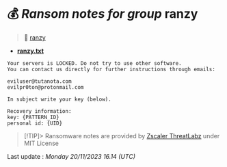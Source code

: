 # 💰 _Ransom notes for group_ ranzy
> 🔗 [ranzy](group/ranzy)
* **[ranzy.txt](https://ransomware.live/ransomware_notes/ranzy/ranzy.txt)**

```
Your servers is LOCKED. Do not try to use other software.
You can contact us directly for further instructions through emails:
 
eviluser@tutanota.com
evilpr0ton@protonmail.com
 
In subject write your key (below).
 
Recovery information:
key: {PATTERN_ID}
personal id: {UID}

```


> [!TIP]> Ransomware notes are provided by [Zscaler ThreatLabz](https://github.com/threatlabz/ransomware_notes) under MIT License
> 




Last update : _Monday 20/11/2023 16.14 (UTC)_

